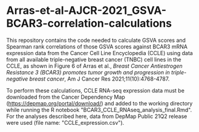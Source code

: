 # Arras-et-al-AJCR-2021_GSVA-BCAR3-correlation-calculations
 
This repository contains the code needed to calculate GSVA scores and Spearman rank correlations of those GSVA scores against BCAR3 mRNA expression data from the Cancer Cell Line Encyclopedia (CCLE) using data from all available triple-negative breast cancer (TNBC) cell lines in the CCLE, as shown in Figure 6 of Arras et al., *Breast Cancer Antiestrogen Resistance 3 (BCAR3) promotes tumor growth and progression in triple-negative breast cancer*, Am J Cancer Res 2021;11(10):4768-4787.

To perform these calculations, CCLE RNA-seq expression data must be downloaded from the Cancer Dependency Map (https://depmap.org/portal/download/) and added to the working directory while running the R notebook "BCAR3_CCLE_RNAseq_analysis_final.Rmd". For the analyses described here, data from DepMap Public 21Q2 release were used (file name: "CCLE_expression.csv").
